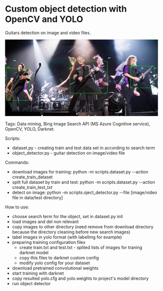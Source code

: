 # Custom object detection with OpenCV and YOLO
Guitars detection on image and video files. 

![Guitar detection](https://github.com/evgen-ryzhkov/computer_vision/blob/master/guitar_detection/prnt_screen/custom_object_detection.jpg)
 
Tags: Data mining, Bing Image Search API (MS Azure Cognitive service), OpenCV, YOLO, Darknet.

Scripts:
- dataset.py - creating train and test data set in according to search term
- object_detector.py - guitar detection on image/video file

Commands:
- download images for training: python -m scripts.dataset.py --action create_train_dataset
- split full dataset by train and test:  python -m scripts.dataset.py --action create_train_test_txt
- detect on image: python -m scripts.oject_detector.py --file [image/video file in data/test directory]
 
 How to use:
 - choose search term for the object, set in dataset.py init
 - load images and del non relevant
 - copy images to other directory (need remove from download directory because
   the directory cleaning before new search images)
- label images in yolo format (with labelImg for example)
- preparing training configuration files
    - create train.txt and test.txt - splited lists of images for traning darknet model
    - copy this files to darknet custom config 
    - modify yolo config for your dataset
- download pretrained convolutional weights
- start training with darknet
- copy resulted yolo.cfg and yolo.weights to project's model directory
- run object detector 

